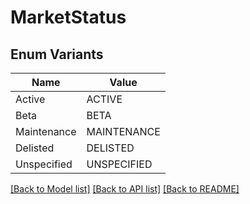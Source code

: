 # MarketStatus

## Enum Variants

| Name | Value |
|---- | -----|
| Active | ACTIVE |
| Beta | BETA |
| Maintenance | MAINTENANCE |
| Delisted | DELISTED |
| Unspecified | UNSPECIFIED |


[[Back to Model list]](../README.md#documentation-for-models) [[Back to API list]](../README.md#documentation-for-api-endpoints) [[Back to README]](../README.md)


